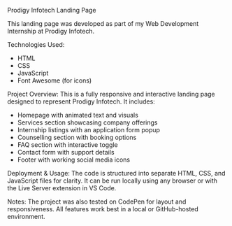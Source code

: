 Prodigy Infotech Landing Page

This landing page was developed as part of my Web Development Internship at Prodigy Infotech.

Technologies Used:
- HTML
- CSS
- JavaScript
- Font Awesome (for icons)

Project Overview:
This is a fully responsive and interactive landing page designed to represent Prodigy Infotech. It includes:

- Homepage with animated text and visuals  
- Services section showcasing company offerings  
- Internship listings with an application form popup  
- Counselling section with booking options  
- FAQ section with interactive toggle  
- Contact form with support details  
- Footer with working social media icons

Deployment & Usage:
The code is structured into separate HTML, CSS, and JavaScript files for clarity. It can be run locally using any browser or with the Live Server extension in VS Code.

Notes:
The project was also tested on CodePen for layout and responsiveness. All features work best in a local or GitHub-hosted environment.
